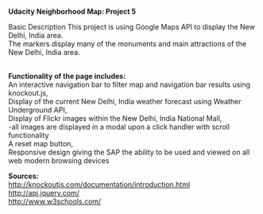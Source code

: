 <strong>Udacity Neighborhood Map: Project 5</strong><br/>

Basic Description
This project is using Google Maps API to display the New Delhi, India area.<br/>
The markers display many of the monuments and main attractions of the New Delhi, India area. <br/>
<br/>

<strong>Functionality of the page includes:</strong> <br/> 
	An interactive navigation bar to filter map and navigation bar results using knockout.js, <br/>
	Display of the current New Delhi, India weather forecast using Weather Underground API, <br/>
	Display of Flickr images within the New Delhi, India National Mall, <br/>
		-all images are displayed in a modal upon a click handler with scroll functionality<br/>
	A reset map button, <br/>
	Responsive design giving the SAP the ability to be used and viewed on all web modern browsing devices

<strong>Sources:</strong><br/>
http://knockoutjs.com/documentation/introduction.html<br/>
http://api.jquery.com/<br/>
http://www.w3schools.com/

